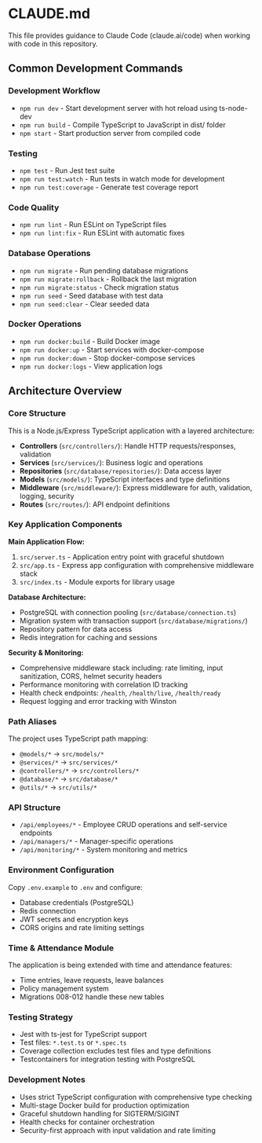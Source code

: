 # CLAUDE.md

This file provides guidance to Claude Code (claude.ai/code) when working with code in this repository.

## Common Development Commands

### Development Workflow
- `npm run dev` - Start development server with hot reload using ts-node-dev
- `npm run build` - Compile TypeScript to JavaScript in dist/ folder
- `npm start` - Start production server from compiled code

### Testing
- `npm test` - Run Jest test suite
- `npm run test:watch` - Run tests in watch mode for development
- `npm run test:coverage` - Generate test coverage report

### Code Quality
- `npm run lint` - Run ESLint on TypeScript files
- `npm run lint:fix` - Run ESLint with automatic fixes

### Database Operations
- `npm run migrate` - Run pending database migrations
- `npm run migrate:rollback` - Rollback the last migration
- `npm run migrate:status` - Check migration status
- `npm run seed` - Seed database with test data
- `npm run seed:clear` - Clear seeded data

### Docker Operations
- `npm run docker:build` - Build Docker image
- `npm run docker:up` - Start services with docker-compose
- `npm run docker:down` - Stop docker-compose services
- `npm run docker:logs` - View application logs

## Architecture Overview

### Core Structure
This is a Node.js/Express TypeScript application with a layered architecture:

- **Controllers** (`src/controllers/`): Handle HTTP requests/responses, validation
- **Services** (`src/services/`): Business logic and operations
- **Repositories** (`src/database/repositories/`): Data access layer
- **Models** (`src/models/`): TypeScript interfaces and type definitions
- **Middleware** (`src/middleware/`): Express middleware for auth, validation, logging, security
- **Routes** (`src/routes/`): API endpoint definitions

### Key Application Components

**Main Application Flow:**
1. `src/server.ts` - Application entry point with graceful shutdown
2. `src/app.ts` - Express app configuration with comprehensive middleware stack
3. `src/index.ts` - Module exports for library usage

**Database Architecture:**
- PostgreSQL with connection pooling (`src/database/connection.ts`)
- Migration system with transaction support (`src/database/migrations/`)
- Repository pattern for data access
- Redis integration for caching and sessions

**Security & Monitoring:**
- Comprehensive middleware stack including: rate limiting, input sanitization, CORS, helmet security headers
- Performance monitoring with correlation ID tracking
- Health check endpoints: `/health`, `/health/live`, `/health/ready`
- Request logging and error tracking with Winston

### Path Aliases
The project uses TypeScript path mapping:
- `@models/*` → `src/models/*`
- `@services/*` → `src/services/*`
- `@controllers/*` → `src/controllers/*`
- `@database/*` → `src/database/*`
- `@utils/*` → `src/utils/*`

### API Structure
- `/api/employees/*` - Employee CRUD operations and self-service endpoints
- `/api/managers/*` - Manager-specific operations
- `/api/monitoring/*` - System monitoring and metrics

### Environment Configuration
Copy `.env.example` to `.env` and configure:
- Database credentials (PostgreSQL)
- Redis connection
- JWT secrets and encryption keys
- CORS origins and rate limiting settings

### Time & Attendance Module
The application is being extended with time and attendance features:
- Time entries, leave requests, leave balances
- Policy management system
- Migrations 008-012 handle these new tables

### Testing Strategy
- Jest with ts-jest for TypeScript support
- Test files: `*.test.ts` or `*.spec.ts`
- Coverage collection excludes test files and type definitions
- Testcontainers for integration testing with PostgreSQL

### Development Notes
- Uses strict TypeScript configuration with comprehensive type checking
- Multi-stage Docker build for production optimization
- Graceful shutdown handling for SIGTERM/SIGINT
- Health checks for container orchestration
- Security-first approach with input validation and rate limiting